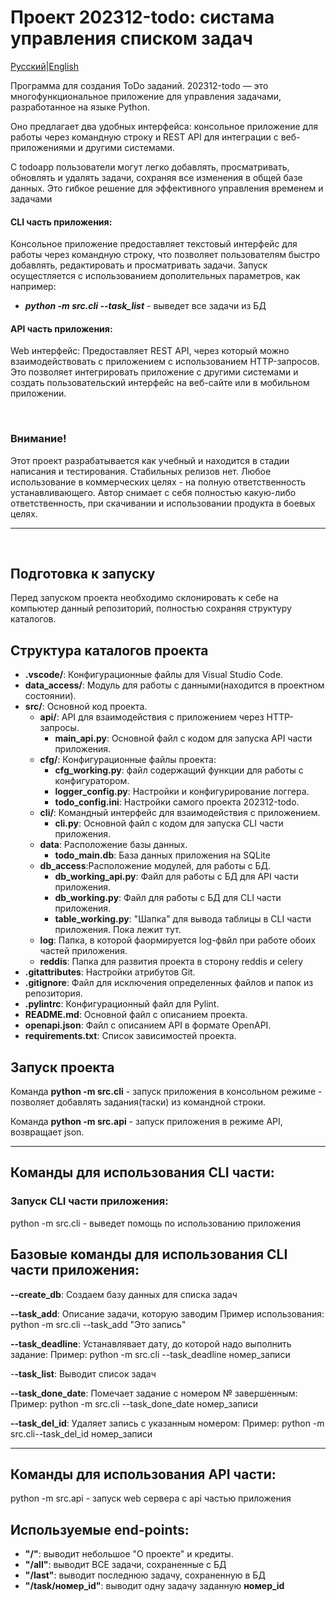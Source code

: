 # Проект 202312-todo: систама управления списком задач
[Русский](README.md)|[English](README.en.md)

 Программа для создания ToDo заданий.
 202312-todo — это многофункциональное приложение для управления задачами, разработанное на языке Python. 
 
 Оно предлагает два удобных интерфейса: консольное приложение для работы через командную строку и REST API для интеграции с веб-приложениями и другими системами.

С todoapp пользователи могут легко добавлять, просматривать, обновлять и удалять задачи, сохраняя все изменения в общей базе данных. Это гибкое решение для эффективного управления временем и задачами

#### CLI часть приложения:
 Консольное приложение  предоставляет текстовый интерфейс для работы через командную строку, что позволяет пользователям быстро добавлять, редактировать и просматривать задачи. Запуск осущестляется с использованием дополительных параметров, как например:
   - **<i>python -m src.cli --task_list</i>** - выведет все задачи из БД


#### API часть приложения:
 Web интерфейс: Предоставляет REST API, через который можно взаимодействовать с приложением с использованием HTTP-запросов. Это позволяет интегрировать приложение с другими системами и создать пользовательский интерфейс на веб-сайте или в мобильном приложении.

<br>

### Внимание!

Этот проект разрабатывается как учебный и находится в стадии написания и тестирования. Стабильных релизов нет. Любое использование в коммерческих целях - на полную ответственность устанавливающего. Автор снимает с себя полностью какую-либо ответственность, при скачивании и использовании продукта в боевых целях.

---
<br>

## Подготовка к запуску

Перед запуском проекта необходимо склонировать к себе на компьютер данный репозиторий, полностью сохраняя структуру каталогов.

## Структура каталогов проекта

 - **.vscode/**: Конфигурационные файлы для Visual Studio Code.
 - **data_access/**: Модуль для работы с данными(находится в проектном состоянии).
 - **src/**: Основной код проекта.
    - **api/**: API для взаимодействия с приложением через HTTP-запросы.
        - **main_api.py**: Основной файл с кодом для запуска API части приложения.
    - **cfg/**: Конфигурационные файлы проекта:
        - **cfg_working.py**: файл содержащий функции для работы с конфигуратором.
        - **logger_config.py**: Настройки и конфигурирование логгера.
        - **todo_config.ini**: Настройки самого проекта 202312-todo.
    - **cli/**: Командный интерфейс для взаимодействия с приложением.
        - **cli.py**: Основной файл с кодом для запуска CLI части приложения.
    - **data**: Расположение базы данных.
        - **todo_main.db**: База данных приложения на SQLite
    - **db_access**:Расположение модулей, для работы с БД.
        - **db_working_api.py**: Файл для работы с БД для API части приложения.
        - **db_working.py**: Файл для работы с БД для CLI части приложения.
        - **table_working.py**: "Шапка" для вывода таблицы в CLI части приложения. Пока лежит тут. 
    - **log**: Папка, в которой фаормируется log-фвйл при работе обоих частей приложения.
    - **reddis**: Папка для развития проекта в сторону reddis и celery
 - **.gitattributes**: Настройки атрибутов Git. 
 - **.gitignore**: Файл для исключения определенных файлов и папок из репозитория. 
 - **.pylintrc**: Конфигурационный файл для Pylint. 
 - **README.md**: Основной файл с описанием проекта. 
 - **openapi.json**: Файл с описанием API в формате OpenAPI. 
 - **requirements.txt**: Список зависимостей проекта. 
 

## Запуск проекта

Команда <b>python -m src.cli</b> - запуск приложения в консольном режиме - позволяет добавлять задания(таски) из командной строки.

Команда <b>python -m src.api</b> - запуск приложения в режиме API, возвращает json. 
 

---

## Команды для использования CLI части:

### Запуск CLI части приложения:
 
 python -m src.cli - выведет помощь по использованию приложения


## Базовые команды для использования CLI части приложения:

**--create_db**: Создаем базу данных для списка задач

**--task_add**: Описание задачи, которую заводим
    Пример использования:  python -m src.cli --task_add "Это запись" 

**--task_deadline**: Устанавлявает дату, до которой надо выполнить задание:
    Пример: python -m src.cli --task_deadline номер_записи

-**-task_list**: Выводит список задач

**--task_done_date**: Помечает задание с номером № завершенным:
    Пример: python -m src.cli --task_done_date номер_записи

**--task_del_id**: Удаляет запись с указанным номером:
    Пример: python -m src.cli--task_del_id номер_записи


---

## Команды для использования API части:

python -m src.api - запуск web сервера c api частью приложения


## Используемые end-points:

- **"/"**:  выводит небольшое "О проекте" и кредиты.
- **"/all"**: выводит ВСЕ задачи, сохраненные с БД 
- **"/last"**: выводит последнюю задачу, сохраненную в БД
- **"/task/номер_id"**: выводит одну задачу заданную <b>номер_id</b> 